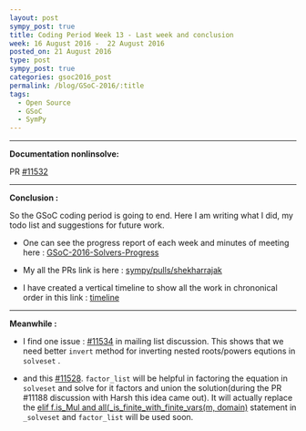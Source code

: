 ```yaml
---
layout: post
sympy_post: true
title: Coding Period Week 13 - Last week and conclusion
week: 16 August 2016 -  22 August 2016
posted_on: 21 August 2016
type: post
sympy_post: true
categories: gsoc2016_post
permalink: /blog/GSoC-2016/:title
tags:
  - Open Source
  - GSoC
  - SymPy
---
```


--------------------------------------------------------------------------------

**Documentation nonlinsolve:**

PR [#11532](https://github.com/sympy/sympy/pull/11532)

--------------------------------------------------------------------------------

**Conclusion :**

So the GSoC coding period is going to end. Here I am writing what I did, my todo list and suggestions for future work.

* One can see the progress report of each week and minutes of meeting here :
[GSoC-2016-Solvers-Progress](https://github.com/sympy/sympy/wiki/GSoC-2016-Solvers-Progress)

* My all the PRs link is here : [sympy/pulls/shekharrajak](https://github.com/sympy/sympy/pulls?utf8=%E2%9C%93&q=is%3Aopen%7Cclosed%20is%3Apr%20author%3AShekharrajak%20)

* I have created a vertical timeline to show all the work in chrononical order in this link : [timeline](http://shekharrajak.github.io/gsoc16_final.html)

--------------------------------------------------------------------------------

**Meanwhile :**

* I find one issue : [#11534](https://github.com/sympy/sympy/issues/11534) in mailing list discussion. This shows that we need better
`invert` method for inverting nested roots/powers equtions in `solveset` .

* and this [#11528](https://github.com/sympy/sympy/issues/11528). `factor_list` will be helpful in factoring the equation in `solveset` and solve for it factors and union the solution(during the PR #11188 discussion with Harsh this idea came out). It will actually replace the [elif f.is_Mul and all(_is_finite_with_finite_vars(m, domain)](https://github.com/sympy/sympy/blob/master/sympy/solvers/solveset.py#L646) statement in `_solveset` and `factor_list` will be used soon.
